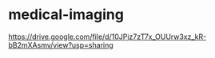 # medical-imaging

https://drive.google.com/file/d/10JPjz7zT7x_OUUrw3xz_kR-bB2mXAsmv/view?usp=sharing
